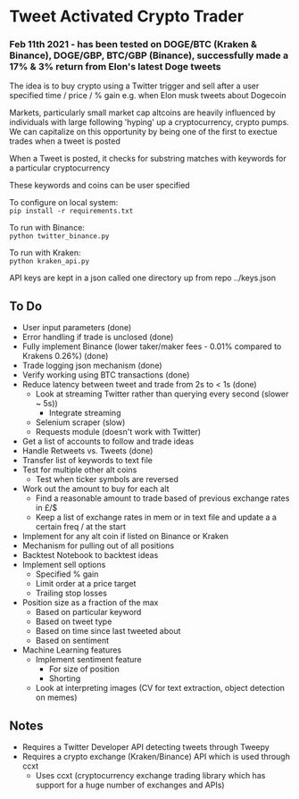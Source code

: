 # Tweet Activated Crypto Trader

### Feb 11th 2021 - has been tested on DOGE/BTC (Kraken & Binance), DOGE/GBP, BTC/GBP (Binance), successfully made a 17% & 3% return from Elon's latest Doge tweets

The idea is to buy crypto using a Twitter trigger and sell after a user specified time / price / % gain e.g. when Elon musk tweets about Dogecoin

Markets, particularly small market cap altcoins are heavily influenced by individuals with large following 'hyping' up a cryptocurrency, crypto pumps. We can capitalize on this opportunity by being one of the first to exectue trades when a tweet is posted

When a Tweet is posted, it checks for substring matches with keywords for a particular cryptocurrency

These keywords and coins can be user specified

To configure on local system: \
`pip install -r requirements.txt`

To run with Binance: \
`python twitter_binance.py`

To run with Kraken: \
`python kraken_api.py` 

API keys are kept in a json called one directory up from repo ../keys.json

## To Do
- User input parameters (done)
- Error handling if trade is unclosed (done)
- Fully implement Binance (lower taker/maker fees - 0.01% compared to Krakens 0.26%) (done)
- Trade logging json mechanism (done)
- Verify working using BTC transactions (done)
- Reduce latency between tweet and trade from 2s to < 1s (done)
	- Look at streaming Twitter rather than querying every second (slower ~ 5s))
		- Integrate streaming
	- Selenium scraper (slow)
	- Requests module (doesn't work with Twitter)
- Get a list of accounts to follow and trade ideas
- Handle Retweets vs. Tweets (done)
- Transfer list of keywords to text file
- Test for multiple other alt coins
	- Test when ticker symbols are reversed
- Work out the amount to buy for each alt
	- Find a reasonable amount to trade based of previous exchange rates in £/$
	- Keep a list of exchange rates in mem or in text file and update a a certain freq / at the start
- Implement for any alt coin if listed on Binance or Kraken
- Mechanism for pulling out of all positions
- Backtest Notebook to backtest ideas
- Implement sell options
	- Specified % gain
	- Limit order at a price target
	- Trailing stop losses
- Position size as a fraction of the max
	- Based on particular keyword
	- Based on tweet type
	- Based on time since last tweeted about
	- Based on sentiment
- Machine Learning features
	- Implement sentiment feature
		- For size of position 
		- Shorting 
	- Look at interpreting images (CV for text extraction, object detection on memes) 


## Notes
- Requires a Twitter Developer API detecting tweets through Tweepy
- Requires a crypto exchange (Kraken/Binance) API which is used through ccxt
	- Uses ccxt (cryptocurrency exchange trading library which has support for a huge number of exchanges and APIs)





